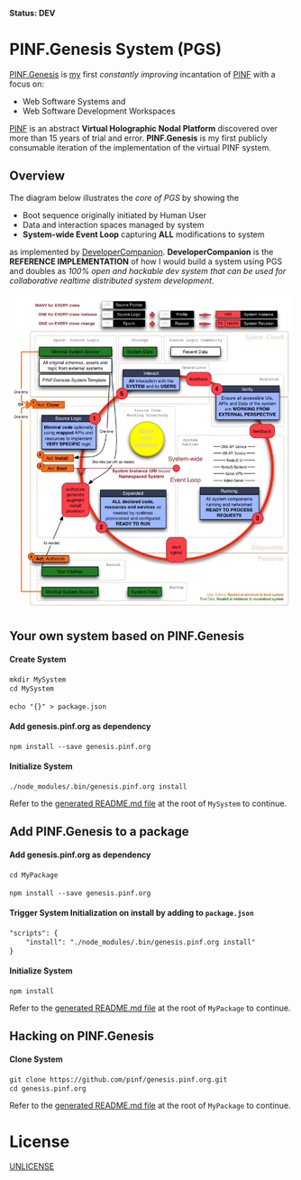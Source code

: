 **Status: DEV**

PINF.Genesis System (PGS)
=========================

[PINF.Genesis](http://genesis.pinf.org) is [my](http://christophdorn.com) first *constantly improving* incantation of [PINF](http://pinf.org) with a focus on:

  * Web Software Systems and
  * Web Software Development Workspaces

[PINF](http://pinf.org) is an abstract **Virtual Holographic Nodal Platform** discovered over more than 15 years of trial and error. **PINF.Genesis** is my first publicly consumable iteration of the implementation of the virtual PINF system.

Overview
--------

The diagram below illustrates the *core of PGS* by showing the

  * Boot sequence originally initiated by Human User
  * Data and interaction spaces managed by system
  * **System-wide Event Loop** capturing **ALL** modifications to system

as implemented by [DeveloperCompanion](http://devcomp.org). **DeveloperCompanion** is the **REFERENCE IMPLEMENTATION** of how I would build a system using PGS and doubles as *100% open and hackable dev system that can be used for collaborative realtime distributed system development*.

![PGS Overview Diagram](https://raw.githubusercontent.com/pinf/genesis.pinf.org/cleanup/.pgs/docs/2015-03%20-%20Overview.jpg)


Your own system based on PINF.Genesis
-------------------------------------

#### Create System

	mkdir MySystem
	cd MySystem

	echo "{}" > package.json

#### Add genesis.pinf.org as dependency

	npm install --save genesis.pinf.org

#### Initialize System

	./node_modules/.bin/genesis.pinf.org install

Refer to the [generated README.md file](https://github.com/pinf/genesis.pinf.org/tree/cleanup/.pgs/vortex) at the root of `MySystem` to continue.


Add PINF.Genesis to a package
-----------------------------

#### Add genesis.pinf.org as dependency

	cd MyPackage

	npm install --save genesis.pinf.org

#### Trigger System Initialization on install by adding to `package.json`

	"scripts": {
		"install": "./node_modules/.bin/genesis.pinf.org install"
	}

#### Initialize System

	npm install

Refer to the [generated README.md file](https://github.com/pinf/genesis.pinf.org/tree/cleanup/.pgs/vortex) at the root of `MyPackage` to continue.


Hacking on PINF.Genesis
-----------------------

#### Clone System

	git clone https://github.com/pinf/genesis.pinf.org.git
	cd genesis.pinf.org

Refer to the [generated README.md file](https://github.com/pinf/genesis.pinf.org/tree/cleanup/.pgs/vortex) at the root of `MyPackage` to continue.


License
=======

[UNLICENSE](http://unlicense.org/)

